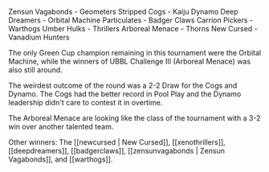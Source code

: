 Zensun Vagabonds - Geometers
Stripped Cogs - Kaiju Dynamo
Deep Dreamers - Orbital Machine
Particulates - Badger Claws
Carrion Pickers - Warthogs
Umber Hulks - Thrillers
Arboreal Menace - Thorns
New Cursed - Vanadium Hunters

The only Green Cup champion remaining in this tournament were the Orbital Machine, while the winners of UBBL Challenge III (Arboreal Menace) was also still around.

The weirdest outcome of the round was a 2-2 Draw for the Cogs and Dynamo. The Cogs had the better record in Pool Play and the Dynamo leadership didn't care to contest it in overtime.

The Arboreal Menace are looking like the class of the tournament with a 3-2 win over another talented team.

Other winners: The [[newcursed | New Cursed]], [[xenothrillers]], [[deepdreamers]], [[badgerclaws]], [[zensunvagabonds | Zensun Vagabonds]], and [[warthogs]].